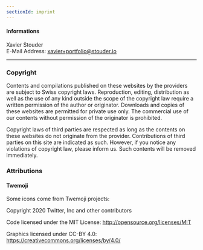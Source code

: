 ```yaml
---
sectionId: imprint
---
```


#### Informations

Xavier Stouder<br />
E-Mail Address: <u>xavier+portfolio@stouder.io</u>

---

### Copyright

Contents and compilations published on these websites by the providers are subject to Swiss copyright laws. Reproduction, editing, distribution as well as the use of any kind outside the scope of the copyright law require a written permission of the author or originator. Downloads and copies of these websites are permitted for private use only. The commercial use of our contents without permission of the originator is prohibited.

Copyright laws of third parties are respected as long as the contents on these websites do not originate from the provider. Contributions of third parties on this site are indicated as such. However, if you notice any violations of copyright law, please inform us. Such contents will be removed immediately.

### Attributions

#### Twemoji

Some icons come from Twemoji projects:

Copyright 2020 Twitter, Inc and other contributors

Code licensed under the MIT License: http://opensource.org/licenses/MIT

Graphics licensed under CC-BY 4.0: https://creativecommons.org/licenses/by/4.0/
